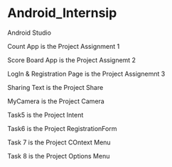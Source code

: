 # Android_Internsip
Android  Studio 

Count App is the Project Assignment 1

Score Board App is the Project Assignemt 2

LogIn & Registration Page is the Project Assignemnt 3

Sharing Text is the Project Share

MyCamera is the Project Camera

Task5 is the Project Intent

Task6 is the Project RegistrationForm

Task 7 is the Project COntext Menu

Task 8 is the Project Options Menu
